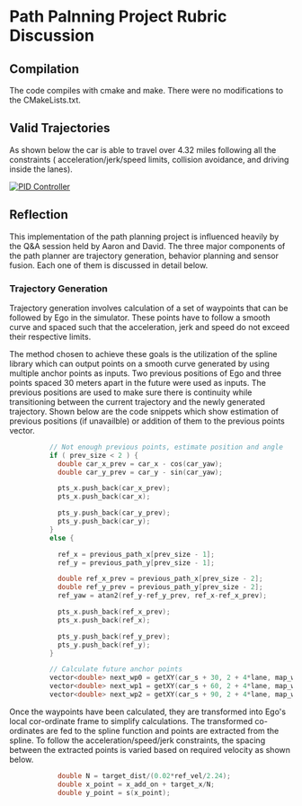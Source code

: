 # Path Palnning Project Rubric Discussion

## Compilation

The code compiles with cmake and make. There were no modifications to the CMakeLists.txt.

## Valid Trajectories

As shown below the car is able to travel over 4.32 miles following all the constraints ( acceleration/jerk/speed limits, collision avoidance, and driving inside the lanes).

[![PID Controller](http://img.youtube.com/vi/QS_azTC0frc/0.jpg)](http://www.youtube.com/watch?v=QS_azTC0frc)

## Reflection

This implementation of the path planning project is influenced heavily by the Q&A session held by Aaron and David. The three major components of the path planner are trajectory generation, behavior planning and sensor fusion. Each one of them is discussed in detail below.

### Trajectory Generation

Trajectory generation involves calculation of a set of waypoints that can be followed by Ego in the simulator. These points have to follow a smooth curve and spaced such that the acceleration, jerk and speed do not exceed their respective limits. 

The method chosen to achieve these goals is the utilization of the spline library which can output points on a smooth curve generated by using multiple anchor points as inputs. Two previous positions of Ego and three points spaced 30 meters apart in the future were used as inputs. The previous positions are used to make sure there is continuity while transitioning between the current trajectory and the newly generated trajectory. Shown below are the code snippets which show estimation of previous positions (if unavailble) or addition of them to the previous points vector.

```C++
          // Not enough previous points, estimate position and angle
          if ( prev_size < 2 ) {
            double car_x_prev = car_x - cos(car_yaw);
            double car_y_prev = car_y - sin(car_yaw);

            pts_x.push_back(car_x_prev);
            pts_x.push_back(car_x);

            pts_y.push_back(car_y_prev);
            pts_y.push_back(car_y);
          } 
          else {

            ref_x = previous_path_x[prev_size - 1];
            ref_y = previous_path_y[prev_size - 1];

            double ref_x_prev = previous_path_x[prev_size - 2];
            double ref_y_prev = previous_path_y[prev_size - 2];
            ref_yaw = atan2(ref_y-ref_y_prev, ref_x-ref_x_prev);

            pts_x.push_back(ref_x_prev);
            pts_x.push_back(ref_x);

            pts_y.push_back(ref_y_prev);
            pts_y.push_back(ref_y);
          }

          // Calculate future anchor points
          vector<double> next_wp0 = getXY(car_s + 30, 2 + 4*lane, map_waypoints_s, map_waypoints_x, map_waypoints_y);
          vector<double> next_wp1 = getXY(car_s + 60, 2 + 4*lane, map_waypoints_s, map_waypoints_x, map_waypoints_y);
          vector<double> next_wp2 = getXY(car_s + 90, 2 + 4*lane, map_waypoints_s, map_waypoints_x, map_waypoints_y);

```
Once the waypoints have been calculated, they are transformed into Ego's local cor-ordinate frame to simplify calculations. The transformed co-ordinates are fed to the spline function and points are extracted from the spline. To follow the acceleration/speed/jerk constraints, the spacing between the extracted points is varied based on required velocity as shown below.
```C++
            double N = target_dist/(0.02*ref_vel/2.24);
            double x_point = x_add_on + target_x/N;
            double y_point = s(x_point);
```



